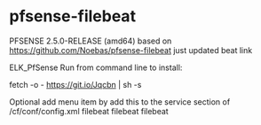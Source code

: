 # pfsense-filebeat
PFSENSE 2.5.0-RELEASE (amd64)
based on https://github.com/Noebas/pfsense-filebeat
just updated beat link


ELK_PfSense Run from command line to install:

fetch -o - https://git.io/Jqcbn | sh -s

Optional add menu item by add this to the service section of /cf/conf/config.xml
filebeat filebeat filebeat 